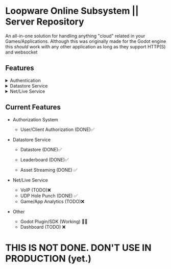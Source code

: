 # Loopware Online Subsystem || Server Repository
An all-in-one solution for handling anything "cloud" related in your Games/Applications. Although this was originally made for the Godot engine this *should* work with any other application as long as they support HTTP(S) and websocket

## Features
<details>
<summary> Authentication </summary>
- User/Client Authorization via JWT
</details>

<details>
<summary> Datastore Service </summary>
- Fully manageable Datastore service built with MongoDB
<br>
Allows for Cloud Saves, Leaderboards, Asset Streaming, and more
</details>

<details>
<summary> Net/Live Service </summary>
- VoIP
<br>
- NAT Punchthrough
<br>
- Game/App Analytics
</details>


## Current Features
* Authorization System
	- User/Client Authorization (DONE)✅

* Datastore Service
	- Datastore (DONE)✅

	- Leaderboard (DONE)✅

	- Asset Streaming (DONE) ✅

* Net/Live Service
	- VoIP (TODO)❌
	- UDP Hole Punch (DONE) ✅
	- Game/App Analytics (TODO)❌

* Other
	- Godot Plugin/SDK (Working) 👨‍💻
	- Dashboard (TODO) ❌

# THIS IS NOT DONE. DON'T USE IN PRODUCTION (yet.)